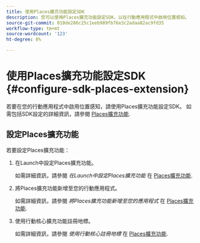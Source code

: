 ```yaml
---
title: 使用Places擴充功能設定SDK
description: 您可以使用Places擴充功能設定SDK，以在行動應用程式中啟用位置感知。
source-git-commit: 010de286c25c1eeb989fb76e3c2adaa82ac9fd35
workflow-type: tm+mt
source-wordcount: '123'
ht-degree: 0%

---
```



# 使用Places擴充功能設定SDK {#configure-sdk-places-extension}

若要在您的行動應用程式中啟用位置感知，請使用Places擴充功能設定SDK。 如需包括SDK設定的詳細資訊，請參閱 [Places擴充功能](/help/places-ext-aep-sdks/places-extension/places-extension.md).

## 設定Places擴充功能

若要設定Places擴充功能：

1. 在Launch中設定Places擴充功能。

   如需詳細資訊，請參閱 *在Launch中設定Places擴充功能* 在 [Places擴充功能](/help/places-ext-aep-sdks/places-extension/places-extension.md).

1. 將Places擴充功能新增至您的行動應用程式。

   如需詳細資訊，請參閱 *將Places擴充功能新增至您的應用程式* 在 [Places擴充功能](/help/places-ext-aep-sdks/places-extension/places-extension.md).

1. 使用行動核心擴充功能註冊地標。

   如需詳細資訊，請參閱 *使用行動核心註冊地標* 在 [Places擴充功能](/help/places-ext-aep-sdks/places-extension/places-extension.md).
